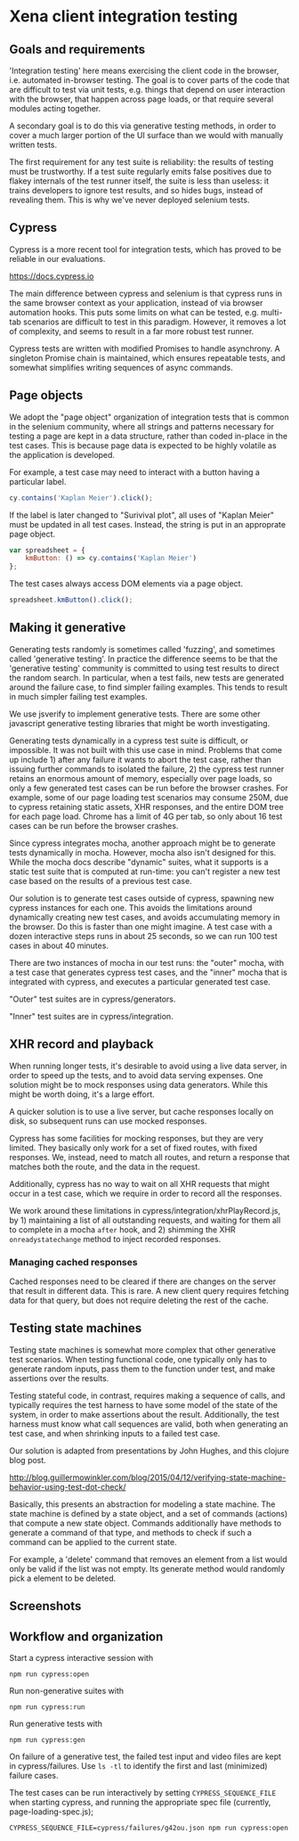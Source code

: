 # Xena client integration testing

## Goals and requirements

'Integration testing' here means exercising the client code in the browser,
i.e. automated in-browser testing. The goal is to cover parts of the
code that are difficult to test via unit tests, e.g. things that depend
on user interaction with the browser, that happen across page loads, or
that require several modules acting together.

A secondary goal is to do this via generative testing methods, in order to
cover a much larger portion of the UI surface than we would with manually
written tests.

The first requirement for any test suite is reliability: the results of testing
must be trustworthy. If a test suite regularly emits false positives due to
flakey internals of the test runner itself, the suite is less than useless: it
trains developers to ignore test results, and so hides bugs, instead of
revealing them. This is why we've never deployed selenium tests.

## Cypress

Cypress is a more recent tool for integration tests, which has proved to be
reliable in our evaluations.

https://docs.cypress.io

The main difference between cypress and selenium is that cypress runs in the
same browser context as your application, instead of via browser automation
hooks. This puts some limits on what can be tested, e.g. multi-tab scenarios
are difficult to test in this paradigm. However, it removes a lot of
complexity, and seems to result in a far more robust test runner.

Cypress tests are written with modified Promises to handle asynchrony. A
singleton Promise chain is maintained, which ensures repeatable tests, and
somewhat simplifies writing sequences of async commands.

## Page objects

We adopt the "page object" organization of integration tests that is common
in the selenium community, where all strings and patterns necessary for
testing a page are kept in a data structure, rather than coded in-place in
the test cases. This is because page data is expected to be highly volatile
as the application is developed.

For example, a test case may need to interact with a button having a particular label.

```javascript
cy.contains('Kaplan Meier').click();
```

If the label is later changed to "Surivival plot", all uses of "Kaplan Meier"
must be updated in all test cases. Instead, the string is put in an approprate
page object.

```javascript
var spreadsheet = {
	kmButton: () => cy.contains('Kaplan Meier')
};
```

The test cases always access DOM elements via a page object.

```javascript
spreadsheet.kmButton().click();
```

## Making it generative

Generating tests randomly is sometimes called 'fuzzing', and sometimes called
'generative testing'. In practice the difference seems to be that the
'generative testing' community is committed to using test results to direct the
random search. In particular, when a test fails, new tests are generated around
the failure case, to find simpler failing examples. This tends to result in
much simpler failing test examples.

We use jsverify to implement generative tests. There are some other javascript
generative testing libraries that might be worth investigating.

Generating tests dynamically in a cypress test suite is difficult, or
impossible. It was not built with this use case in mind. Problems that come up
include 1) after any failure it wants to abort the test case, rather than
issuing further commands to isolated the failure, 2) the cypress test runner
retains an enormous amount of memory, especially over page loads, so only a few
generated test cases can be run before the browser crashes. For example, some
of our page loading test scenarios may consume 250M, due to cypress retaining
static assets, XHR responses, and the entire DOM tree for each page load.
Chrome has a limit of 4G per tab, so only about 16 test cases can be run before
the browser crashes.

Since cypress integrates mocha, another approach might be to generate tests
dynamically in mocha.  However, mocha also isn't designed for this. While the
mocha docs describe "dynamic" suites, what it supports is a static test suite
that is computed at run-time: you can't register a new test case based on the
results of a previous test case.

Our solution is to generate test cases outside of cypress, spawning new cypress
instances for each one. This avoids the limitations around dynamically creating new
test cases, and avoids accumulating memory in the browser. Do this is faster
than one might imagine. A test case with a dozen interactive steps runs in
about 25 seconds, so we can run 100 test cases in about 40 minutes.

There are two instances of mocha in our test runs: the "outer" mocha, with a
test case that generates cypress test cases, and the "inner" mocha that is
integrated with cypress, and executes a particular generated test case.

"Outer" test suites are in cypress/generators.

"Inner" test suites are in cypress/integration.

## XHR record and playback

When running longer tests, it's desirable to avoid using a live data server, in
order to speed up the tests, and to avoid data serving expenses. One solution
might be to mock responses using data generators. While this might be worth doing,
it's a large effort.

A quicker solution is to use a live server, but cache responses locally on
disk, so subsequent runs can use mocked responses.

Cypress has some facilities for mocking responses, but they are very limited.
They basically only work for a set of fixed routes, with fixed responses. We,
instead, need to match all routes, and return a response that matches both the
route, and the data in the request.

Additionally, cypress has no way to wait on all XHR requests that might occur
in a test case, which we require in order to record all the responses.

We work around these limitations in cypress/integration/xhrPlayRecord.js, by 1)
maintaining a list of all outstanding requests, and waiting for them all to
complete in a mocha ```after``` hook, and 2) shimming the XHR
```onreadystatechange``` method to inject recorded responses.

### Managing cached responses

Cached responses need to be cleared if there are changes on the server that
result in different data. This is rare. A new client query requires fetching
data for that query, but does not require deleting the rest of the cache.

## Testing state machines

Testing state machines is somewhat more complex that other generative test
scenarios. When testing functional code, one typically only has to generate
random inputs, pass them to the function under test, and make assertions over
the results.

Testing stateful code, in contrast, requires making a sequence of calls, and
typically requires the test harness to have some model of the state of the
system, in order to make assertions about the result. Additionally, the test
harness must know what call sequences are valid, both when generating an
test case, and when shrinking inputs to a failed test case.

Our solution is adapted from presentations by John Hughes, and this clojure
blog post.

http://blog.guillermowinkler.com/blog/2015/04/12/verifying-state-machine-behavior-using-test-dot-check/

Basically, this presents an abstraction for modeling a state machine. The state
machine is defined by a state object, and a set of commands (actions) that
compute a new state object. Commands additionally have methods to generate
a command of that type, and methods to check if such a command can be
applied to the current state.

For example, a 'delete' command that removes an element from a list would
only be valid if the list was not empty. Its generate method would randomly
pick a element to be deleted.

## Screenshots

## Workflow and organization

Start a cypress interactive session with

```
npm run cypress:open
```

Run non-generative suites with

```
npm run cypress:run
```

Run generative tests with

```
npm run cypress:gen
```

On failure of a generative test, the failed test input and video files are kept
in cypress/failures. Use ```ls -tl``` to identify the first and last
(minimized) failure cases.

The test cases can be run interactively by setting ```CYPRESS_SEQUENCE_FILE``` when
starting cypress, and running the appropriate spec file (currently, page-loading-spec.js);

```
CYPRESS_SEQUENCE_FILE=cypress/failures/g42ou.json npm run cypress:open
```
